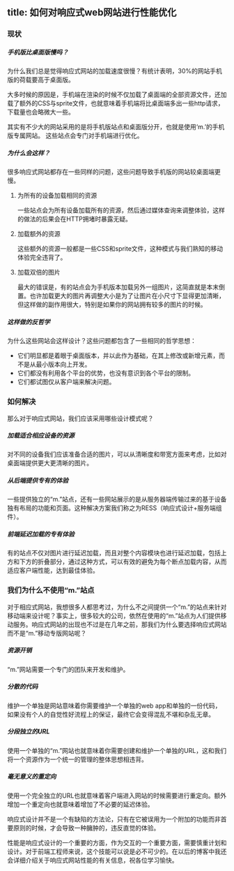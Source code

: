 title: 如何对响应式web网站进行性能优化
---
### 现状
##### 手机版比桌面版慢吗？
为什么我们总是觉得响应式网站的加载速度很慢？有统计表明，30%的网站手机版的荷载要高于桌面版。

大多时候的原因是，手机端在渲染的时候不仅加载了桌面端的全部资源文件，还加载了额外的CSS与sprite文件，也就意味着手机端将比桌面端多出一些http请求，下载量也会略微大一些。

其实有不少大的网站采用的是将手机版站点和桌面版分开，也就是使用‘m.’的手机版专属网站。 这些站点会专门对手机端进行优化。

##### 为什么会这样？
很多响应式网站都存在一些同样的问题，这些问题导致手机版的网站较桌面端更慢。

1. 为所有的设备加载相同的资源

    一些站点会为所有设备加载所有的资源，然后通过媒体查询来调整体验，这样的做法的后果会在HTTP拥堵时暴露无疑。

2. 加载额外的资源

    这些额外的资源一般都是一些CSS和sprite文件，这种模式与我们熟知的移动体验完全违背了。

3. 加载双倍的图片

    最大的错误是，有的站点会为手机版本加载另外一组图片，这简直就是本末倒置。也许加载更大的图片再调整大小是为了让图片在小尺寸下显得更加清晰，但这样做的副作用很大，特别是如果你的网站拥有较多的图片的时候。

##### 这样做的反哲学
为什么这些网站会这样设计？这些问题都包含了一些相同的哲学思想：
- 它们明显都是着眼于桌面版本，并以此作为基础，在其上修改或新增元素，而不是从最小版本向上开发。
- 它们都没有利用各个平台的优势，也没有意识到各个平台的限制。
- 它们都试图仅从客户端来解决问题。

### 如何解决
那么对于响应式网站，我们应该采用哪些设计模式呢？

##### 加载适合相应设备的资源
对不同的设备我们应该准备合适的图片，可以从清晰度和带宽方面来考虑，比如对桌面端提供更大更清晰的图片。

##### 从后端提供专有的体验
一些提供独立的“m.”站点，还有一些网站展示的是从服务器端传输过来的基于设备独有布局的功能和页面。这种解决方案我们称之为RESS（响应式设计+服务端组件）。

##### 前端延迟加载的专有体验
有的站点不仅对图片进行延迟加载，而且对整个内容模块也进行延迟加载，包括上方和下方的折叠部分，通过这种方式，可以有效的避免为每个断点加载内容，从而适应客户端性能，达到最佳体验。

### 我们为什么不使用“m.”站点
对于相应式网站，我想很多人都思考过，为什么不之间提供一个“m.”的站点来针对移动端来设计呢？事实上，很多较大的公司，依然在使用的“m.”站点为人们提供移动服务。响应式网站的出现也不过是在几年之前，那我们为什么要选择响应式网站而不是“m.”移动专版网站呢？

##### 资源开销
“m.”网站需要一个专门的团队来开发和维护。

##### 分散的代码
维护一个单独是网站意味着你需要维护一个单独的web app和单独的一份代码，如果没有个人的自觉性好流程上的保证，最终它会变得混乱不堪和杂乱无章。

##### 分段独立的URL
使用一个单独的“m.”网站也就意味着你需要创建和维护一个单独的URL，这和我们将一个资源作为一个统一的管理的整体思想相违背。

##### 毫无意义的重定向
使用一个完全独立的URL也就意味着客户端进入网站的时候需要进行重定向。额外增加一个重定向也就意味着增加了不必要的延迟体验。

响应式设计并不是一个有缺陷的方法论，只有在它被误用为一个附加的功能而非首要原则的时候，才会导致一种臃肿的，违反直觉的体验。

性能是响应式设计的一个重要的方面，作为交互的一个重要方面，需要慎重计划和设计。对于前端工程师来说，这个技能可以说是必不可少的。在以后的博客中我还会详细介绍关于响应式网站性能的有关信息，祝各位学习愉快。
